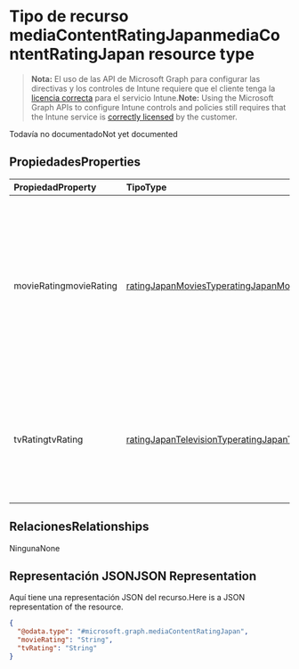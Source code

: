 # <a name="mediacontentratingjapan-resource-type"></a><span data-ttu-id="4647a-101">Tipo de recurso mediaContentRatingJapan</span><span class="sxs-lookup"><span data-stu-id="4647a-101">mediaContentRatingJapan resource type</span></span>

> <span data-ttu-id="4647a-102">**Nota:** El uso de las API de Microsoft Graph para configurar las directivas y los controles de Intune requiere que el cliente tenga la [licencia correcta](https://go.microsoft.com/fwlink/?linkid=839381) para el servicio Intune.</span><span class="sxs-lookup"><span data-stu-id="4647a-102">**Note:** Using the Microsoft Graph APIs to configure Intune controls and policies still requires that the Intune service is [correctly licensed](https://go.microsoft.com/fwlink/?linkid=839381) by the customer.</span></span>

<span data-ttu-id="4647a-103">Todavía no documentado</span><span class="sxs-lookup"><span data-stu-id="4647a-103">Not yet documented</span></span>
## <a name="properties"></a><span data-ttu-id="4647a-104">Propiedades</span><span class="sxs-lookup"><span data-stu-id="4647a-104">Properties</span></span>
|<span data-ttu-id="4647a-105">Propiedad</span><span class="sxs-lookup"><span data-stu-id="4647a-105">Property</span></span>|<span data-ttu-id="4647a-106">Tipo</span><span class="sxs-lookup"><span data-stu-id="4647a-106">Type</span></span>|<span data-ttu-id="4647a-107">Descripción</span><span class="sxs-lookup"><span data-stu-id="4647a-107">Description</span></span>|
|:---|:---|:---|
|<span data-ttu-id="4647a-108">movieRating</span><span class="sxs-lookup"><span data-stu-id="4647a-108">movieRating</span></span>|[<span data-ttu-id="4647a-109">ratingJapanMoviesType</span><span class="sxs-lookup"><span data-stu-id="4647a-109">ratingJapanMoviesType</span></span>](../resources/intune_deviceconfig_ratingjapanmoviestype.md)|<span data-ttu-id="4647a-p101">Calificación de películas seleccionada para Japón. Los valores posibles son: `allAllowed`, `allBlocked`, `general`, `parentalGuidance`, `agesAbove15` y `agesAbove18`.</span><span class="sxs-lookup"><span data-stu-id="4647a-p101">Movies rating selected for Japan Possible values are: `allAllowed`, `allBlocked`, `general`, `parentalGuidance`, `agesAbove15`, `agesAbove18`.</span></span>|
|<span data-ttu-id="4647a-112">tvRating</span><span class="sxs-lookup"><span data-stu-id="4647a-112">tvRating</span></span>|[<span data-ttu-id="4647a-113">ratingJapanTelevisionType</span><span class="sxs-lookup"><span data-stu-id="4647a-113">ratingJapanTelevisionType</span></span>](../resources/intune_deviceconfig_ratingjapantelevisiontype.md)|<span data-ttu-id="4647a-p102">Calificación de TV seleccionada para Japón. Los valores posibles son: `allAllowed`, `allBlocked` y `explicitAllowed`.</span><span class="sxs-lookup"><span data-stu-id="4647a-p102">TV rating selected for Japan Possible values are: `allAllowed`, `allBlocked`, `explicitAllowed`.</span></span>|

## <a name="relationships"></a><span data-ttu-id="4647a-116">Relaciones</span><span class="sxs-lookup"><span data-stu-id="4647a-116">Relationships</span></span>
<span data-ttu-id="4647a-117">Ninguna</span><span class="sxs-lookup"><span data-stu-id="4647a-117">None</span></span>
## <a name="json-representation"></a><span data-ttu-id="4647a-118">Representación JSON</span><span class="sxs-lookup"><span data-stu-id="4647a-118">JSON Representation</span></span>
<span data-ttu-id="4647a-119">Aquí tiene una representación JSON del recurso.</span><span class="sxs-lookup"><span data-stu-id="4647a-119">Here is a JSON representation of the resource.</span></span>
<!--{
  "blockType": "resource",
  "@odata.type": "microsoft.graph.mediaContentRatingJapan"
}-->
``` json
{
  "@odata.type": "#microsoft.graph.mediaContentRatingJapan",
  "movieRating": "String",
  "tvRating": "String"
}
```








